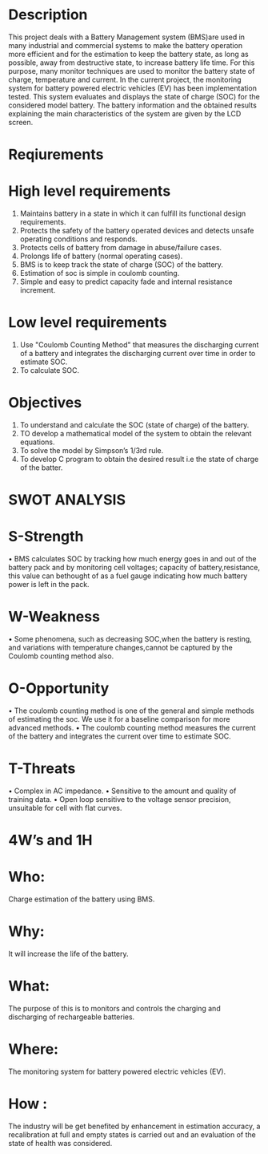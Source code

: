 # Description
This project deals with a Battery Management system (BMS)are used in many industrial and commercial systems to make the battery operation more efficient and for the estimation to keep the battery state, as long as possible, away from destructive state, to increase battery life time. For this purpose, many monitor techniques are used to monitor the battery state of charge, temperature and current. In the current project, the monitoring system for battery powered electric vehicles (EV) has been implementation tested. This system evaluates and displays the state of charge (SOC) for the considered model battery. The battery information and the obtained results explaining the main characteristics of the system are given by the LCD screen.
# Reqiurements
# High level requirements
1.	Maintains battery in a state in which it can fulfill its functional design requirements.
2.	Protects the safety of the battery operated devices and detects unsafe operating conditions and responds.
3.	Protects cells of battery from damage in abuse/failure cases.
4.	Prolongs life of battery (normal operating cases).
5.	BMS is to keep track the state of charge (SOC) of the battery.
6.	Estimation of soc is simple in coulomb counting.
7.	Simple and easy to predict capacity fade and internal resistance increment.
# Low level requirements
1.	Use "Coulomb Counting Method" that measures the discharging current of a battery and integrates the discharging current over time in order to estimate SOC. 
2.	To calculate SOC.
# Objectives
1.	To understand and calculate the SOC (state of charge) of the battery.
2.	TO develop a mathematical model of the system to obtain the relevant equations.
3.	To solve the model by Simpson’s 1/3rd rule.
4.	To develop C program to obtain the desired result i.e the state of charge of the batter.

# SWOT ANALYSIS
# S-Strength
•	BMS calculates SOC by tracking how much energy goes in and out of the battery pack and by monitoring cell voltages; capacity of battery,resistance, this value can bethought of as a fuel gauge indicating how much battery power is left in the pack.
# W-Weakness
•	Some phenomena, such as decreasing SOC,when the battery is resting, and variations with temperature changes,cannot be captured by the Coulomb counting method also.
# O-Opportunity
•	The coulomb counting method is one of the general and simple methods of estimating the soc. We use it for a baseline comparison for more advanced methods.
•	The coulomb counting method measures the current of the battery and integrates the current over time to estimate SOC.
# T-Threats
•	Complex in AC impedance.
•	Sensitive to the amount and quality of training data.
•	Open loop sensitive to the voltage sensor precision, unsuitable for cell with flat curves.

# 4W’s and 1H
# Who:
Charge estimation of the battery using BMS.
# Why: 
It will increase the life of the battery.
# What:
The purpose of this is to monitors and controls the charging and discharging of rechargeable batteries.
# Where: 
The monitoring system for battery powered electric vehicles (EV).
# How :
The industry will be get benefited by enhancement in estimation accuracy, a recalibration at full and empty states is carried out and an evaluation of the state of health was considered.









 

